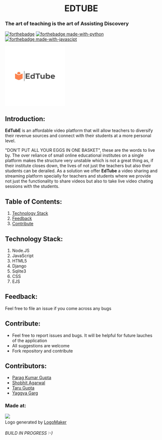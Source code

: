 <h1 align="center">EDTUBE</h1>

<h3>The art of teaching is the art of Assisting Discovery </h3>

[![forthebadge](https://forthebadge.com/images/badges/uses-html.svg)](https://html.com)
[![forthebadge made-with-python](http://ForTheBadge.com/images/badges/made-with-python.svg)](https://www.python.org/)
[![forthebadge made-with-javascipt](http://ForTheBadge.com/images/badges/made-with-javascript.svg)](https://www.javascript.com/)


<img src="Edtube.jpeg" align="center">

## Introduction:
<b>EdTubE</b> is an affordable video platform that will allow teachers to diversify their revenue sources and connect with their students at a more personal level.

"DON’T PUT ALL YOUR EGGS IN ONE BASKET", these are the words to live by. The over reliance of small online educational institutes on a single platform makes the structure very unstable which is not a great thing as, if their institute closes down, the lives of not just the teachers but also their students can be derailed. As a solution we offer <b>EdTube</b> a video sharing and streaming platform specially for teachers and students where we provide not just the functionality to share videos but also to take live video chating sessions with the students. 

## Table of Contents:

1) [Technology Stack](#depend)
2) [Feedback](#feed)
3) [Contribute](#contri)

<a name="depend"></a>
## Technology Stack:
  1) Node.JS
  2) JavaScript
  3) HTML5
  4) Django
  5) Sqlite3
  6) CSS
  7) EJS
  
<a name="feed"></a>
## Feedback:
Feel free to file an issue if you come across any bugs

<a name="contri"></a>
## Contribute:
* Feel free to report issues and bugs. It will be helpful for future lauches of the application
* All suggestions are welcome
* Fork repository and contribute

## Contributors:

* [Parag Kumar Gupta](https://github.com/paraggupta027)
* [Shobhit Agarwal](https://github.com/shobhit2002)
* [Taru Gupta](https://github.com/taru2001)
* [Yaggya Garg](https://github.com/yaggya01)

### Made at:
<img src="https://i.ibb.co/3vMYD6M/Made-at-Hack-36.png">
<div>Logo generated by <a href="https://www.logomaker.com/" title="Free Online Logo Maker">LogoMaker</a></div>
<h6>BUILD IN PROGRESS :-)<h6> 
